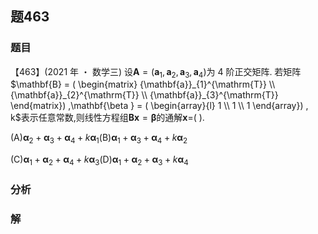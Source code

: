 ## 题463
### 题目
【463】(2021 年 ・ 数学三) 设$\mathbf{A} = ( {{\mathbf{a}}_{1},{\mathbf{a}}_{2},{\mathbf{a}}_{3},{\mathbf{a}}_{4}})$为 4 阶正交矩阵. 若矩阵$\mathbf{B} = ( \begin{matrix} {\mathbf{a}}_{1}^{\mathrm{T}} \\  {\mathbf{a}}_{2}^{\mathrm{T}} \\  {\mathbf{a}}_{3}^{\mathrm{T}} \end{matrix}) ,\mathbf{\beta } = ( \begin{array}{l} 1 \\  1 \\  1 \end{array}) , k$表示任意常数,则线性方程组$\mathbf{{Bx}} = \mathbf{\beta }$的通解$\mathbf{x} =$( ).

(A)${\mathbf{\alpha }}_{2} + {\mathbf{\alpha }}_{3} + {\mathbf{\alpha }}_{4} + k{\mathbf{\alpha }}_{1}$(B)${\mathbf{\alpha }}_{1} + {\mathbf{\alpha }}_{3} + {\mathbf{\alpha }}_{4} + k{\mathbf{\alpha }}_{2}$

(C)${\mathbf{\alpha }}_{1} + {\mathbf{\alpha }}_{2} + {\mathbf{\alpha }}_{4} + k{\mathbf{\alpha }}_{3}$(D)${\mathbf{\alpha }}_{1} + {\mathbf{\alpha }}_{2} + {\mathbf{\alpha }}_{3} + k{\mathbf{\alpha }}_{4}$
### 分析

### 解